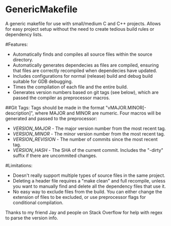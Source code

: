 GenericMakefile
===============

A generic makefile for use with small/medium C and C++ projects. Allows for
easy project setup without the need to create tedious build rules or
dependency lists.

#Features:
* Automatically finds and compiles all source files within the source directory.
* Automatically generates dependecies as files are compiled, ensuring that files are correctly recompiled when dependecies have updated.
* Includes configurations for normal (release) build and debug build suitable for GDB debugging.
* Times the compilation of each file and the entire build.
* Generates version numbers based on git tags (see below), which are passed the compiler as preprocessor macros.

##Git Tags:
Tags should be made in the format "vMAJOR.MINOR[-description]", where MAJOR
and MINOR are numeric. Four macros will be generated and passed to the
preprocessor:
* *VERSION_MAJOR* - The major version number from the most recent tag.
* *VERSION_MINOR* - The minor version number from the most recent tag.
* *VERSION_REVISION* - The number of commits since the most recent tag.
* *VERSION_HASH* - The SHA of the current commit. Includes the "-dirty" suffix  if there are uncommited changes.

#Limitations:
* Doesn't really support multiple types of source files in the same project.
* Deleting a header file requires a "make clean" and full recompile, unless
  you want to manually find and delete all the dependency files that use it.
* No easy way to exclude files from the build. You can either change the
  extension of files to be excluded, or use preprocessor flags for
  conditional compilation.

Thanks to my friend Jay and people on Stack Overflow for help with regex
to parse the version info.
